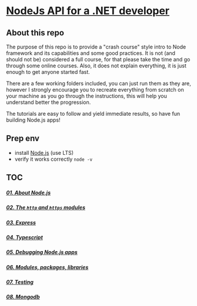 # [NodeJs API for a .NET developer](https://code.waters.com/bitbucket/users/rovian/repos/nodejs-api-for-a-.net-developer)



## About this repo

The purpose of this repo is to provide a "crash course" style intro to Node framework and its capabilities and some good practices.
It is not (and should not be) considered a full course, for that please take the time and go through some online courses. Also, it does not explain everything, it is just enough to get anyone started fast.

There are a few working folders included, you can just run them as they are, however I strongly encourage you to recreate everything from scratch on your machine as you go through the instructions, this will help you understand better the progression.

The tutorials are easy to follow and yield immediate results, so have fun building Node.js apps!



## Prep env

- install [Node.js](https://nodejs.org/en/) (use LTS)
- verify it works correctly `node -v`



## TOC

##### [01. About Node.js](https://code.waters.com/bitbucket/users/rovian/repos/nodejs-api-for-a-.net-developer/browse/docs/01-about.md)

##### [02. The `http` and `https` modules](https://code.waters.com/bitbucket/users/rovian/repos/nodejs-api-for-a-.net-developer/browse/docs/02-http.md)

##### [03. Express](https://code.waters.com/bitbucket/users/rovian/repos/nodejs-api-for-a-.net-developer/browse/docs/03-express.md)

##### [04. Typescript](https://code.waters.com/bitbucket/users/rovian/repos/nodejs-api-for-a-.net-developer/browse/docs/04-typescript.md)

##### [05. Debugging Node.js apps](https://code.waters.com/bitbucket/users/rovian/repos/nodejs-api-for-a-.net-developer/browse/docs/05-debugging.md)

##### [06. Modules, packages, libraries](https://code.waters.com/bitbucket/users/rovian/repos/nodejs-api-for-a-.net-developer/browse/docs/06-modules-packages-libraries.md)

##### [07. Testing](https://code.waters.com/bitbucket/users/rovian/repos/nodejs-api-for-a-.net-developer/browse/docs/07-testing.md)

##### [08. Mongodb](https://code.waters.com/bitbucket/users/rovian/repos/nodejs-api-for-a-.net-developer/browse/docs/08-mongodb.md)
